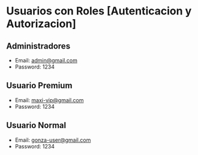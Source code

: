 # Usuarios con Roles [Autenticacion y Autorizacion]

## Administradores

- Email: admin@gmail.com
- Password: 1234

## Usuario Premium

- Email: maxi-vip@gmail.com
- Password: 1234

## Usuario Normal

- Email: gonza-user@gmail.com
- Password: 1234
